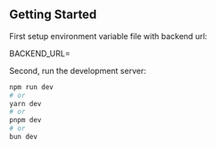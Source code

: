 ## Getting Started

First setup environment variable file with backend url:

BACKEND_URL=

Second, run the development server:

```bash
npm run dev
# or
yarn dev
# or
pnpm dev
# or
bun dev
```

